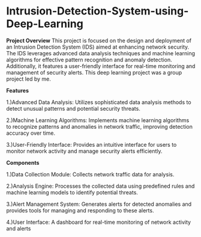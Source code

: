# Intrusion-Detection-System-using-Deep-Learning

**Project Overview**
This project is focused on the design and deployment of an Intrusion Detection System (IDS) aimed at enhancing network security. The IDS leverages advanced data analysis techniques and machine learning algorithms for effective pattern recognition and anomaly detection. Additionally, it features a user-friendly interface for real-time monitoring and management of security alerts. This deep learning project was a group project led by me.

**Features**

1.)Advanced Data Analysis:
Utilizes sophisticated data analysis methods to detect unusual patterns and potential security threats.

2.)Machine Learning Algorithms:
Implements machine learning algorithms to recognize patterns and anomalies in network traffic, improving detection accuracy over time.

3.)User-Friendly Interface:
Provides an intuitive interface for users to monitor network activity and manage security alerts efficiently.

**Components**

1.)Data Collection Module:
Collects network traffic data for analysis.

2.)Analysis Engine:
Processes the collected data using predefined rules and machine learning models to identify potential threats.

3.)Alert Management System:
Generates alerts for detected anomalies and provides tools for managing and responding to these alerts.

4.)User Interface:
A dashboard for real-time monitoring of network activity and alerts
